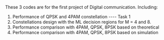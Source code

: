 These 3 codes are for the first project of Digital communication.
Including:
  1. Performance of QPSK and 4PAM constellation ---- Task 1
  2. Constellations design with the ML decision regions for M = 4 and 8.
  3. Performance comparison with 4PAM, QPSK, 8PSK based on theoretical
  4. Performance comparison with 4PAM, QPSK, 8PSK based on simulation
